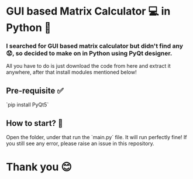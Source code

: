 <h1>GUI based Matrix Calculator 💻 in Python 🐍</h1>
<h3>I searched for GUI based matrix calculator but didn't find any 😟, so decided to make on in Python using PyQt designer.</h3>
All you have to do is just download the code from here and extract it anywhere, after that install modules mentioned below!

<h2>Pre-requisite ✅</h2>
`pip install PyQt5`
<h2>How to start? 🤔</h2>
Open the folder, under that run the `main.py` file. It will run perfectly fine!
If you still see any error, please raise an issue in this repository.

<h1>Thank you 😊</h1>
